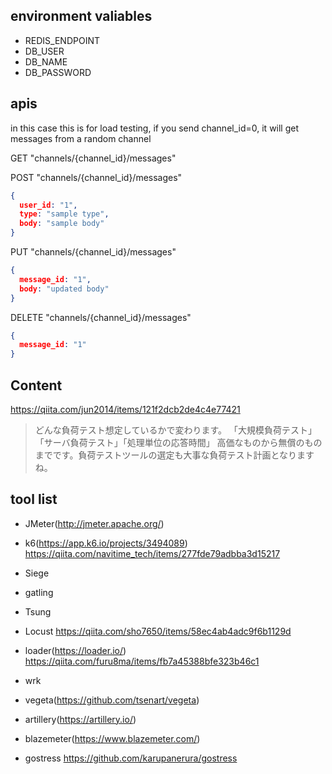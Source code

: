 ## environment valiables

- REDIS_ENDPOINT
- DB_USER
- DB_NAME
- DB_PASSWORD

## apis

in this case this is for load testing, if you send channel_id=0, it will get messages from a random channel

GET "channels/{channel_id}/messages"


POST "channels/{channel_id}/messages"
```json
{
  user_id: "1",
  type: "sample type",
  body: "sample body"
}
```

PUT "channels/{channel_id}/messages"
```json
{
  message_id: "1",
  body: "updated body"
}
```

DELETE "channels/{channel_id}/messages"
```json
{
  message_id: "1"
}
```



## Content

https://qiita.com/jun2014/items/121f2dcb2de4c4e77421
>どんな負荷テスト想定しているかで変わります。
>「大規模負荷テスト」「サーバ負荷テスト」「処理単位の応答時間」
>高価なものから無償のものまでです。負荷テストツールの選定も大事な負荷テスト計画となりますね。



## tool list
- JMeter(http://jmeter.apache.org/) 
- k6(https://app.k6.io/projects/3494089)
https://qiita.com/navitime_tech/items/277fde79adbba3d15217
- Siege
- gatling
- Tsung
- Locust
https://qiita.com/sho7650/items/58ec4ab4adc9f6b1129d
- loader(https://loader.io/)
https://qiita.com/furu8ma/items/fb7a45388bfe323b46c1
- wrk
- vegeta(https://github.com/tsenart/vegeta)
- artillery(https://artillery.io/)

- blazemeter(https://www.blazemeter.com/)



- gostress
https://github.com/karupanerura/gostress
